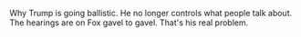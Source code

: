 Why Trump is going ballistic. He no longer controls what people talk about. The hearings are on Fox gavel to gavel. That's his real problem.
